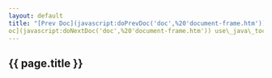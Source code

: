 ```yaml
---
layout: default 
title: "[Prev Doc](javascript:doPrevDoc('doc',%20'document-frame.htm')) [Next"
oc](javascript:doNextDoc('doc',%20'document-frame.htm')) use\_java\_toc
---
```


{{ page.title }}
----------------
